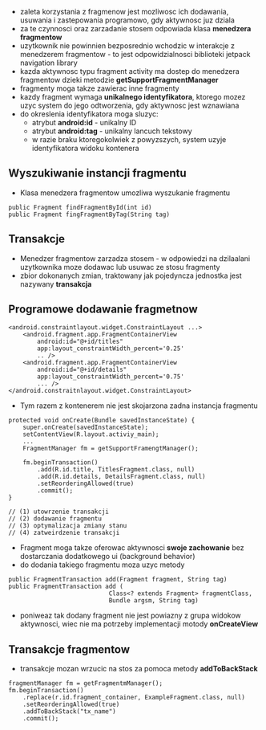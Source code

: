 - zaleta korzystania z fragmenow jest mozliwosc ich dodawania, usuwania i zastepowania programowo, gdy aktywnosc juz dziala
- za te czynnosci oraz zarzadanie stosem odpowiada klasa <b>menedzera fragmentow</b>
- uzytkownik nie powinnien bezposrednio wchodzic w interakcje z menedzerem fragmentow - to jest odpowidzialnosci biblioteki jetpack navigation library
- kazda aktywnosc typu fragment activity ma dostep do menedzera fragmentow dzieki metodzie <b>getSupportFragmentManager</b>
- fragmenty moga takze zawierac inne fragmenty
- kazdy fragment wymaga <b>unikalnego identyfikatora</b>, ktorego  mozez uzyc system do jego odtworzenia, gdy aktywnosc jest wznawiana 
- do okreslenia identyfikatora moga sluzyc:
    - atrybut <b>android:id</b> - unikalny ID
    - atrybut <b>android:tag</b> - unikalny lancuch tekstowy
    - w razie braku ktoregokolwiek z powyzszych, system uzyje identyfikatora widoku kontenera

## Wyszukiwanie instancji fragmentu 
- Klasa menedzera fragmentow umozliwa wyszukanie fragmentu
```
public Fragment findFragmentById(int id)
public Fragment fingFragmentByTag(String tag)
```
## Transakcje
- Menedzer fragmentow zarzadza stosem - w odpowiedzi na dzilaalani uzytkownika moze dodawac lub usuwac ze stosu fragmenty
- zbior dokonanych zmian, traktowany jak pojedyncza jednostka jest nazywany <b>transakcja</b>
## Programowe dodawanie fragmetnow
```
<android.constraintlayout.widget.ConstraintLayout ...>
    <android.fragment.app.FragmentContainerView
        android:id="@+id/titles"
        app:layout_constraintWidth_percent='0.25'
        .. />
    <android.fragment.app.FragmentContainerView
        android:id="@+id/details"
        app:layout_constraintWidth_percent='0.75'
        ... />
</android.constraitnlayout.widget.ConstraintLayout>
```
- Tym razem z kontenerem nie jest skojarzona zadna instancja fragmentu
```
protected void onCreate(Bundle savedInstanceState) {
    super.onCreate(savedInstanceState);
    setContentView(R.layout.activiy_main);
    ...
    FragmentManager fm = getSupportFramengtManager();
    
    fm.beginTransaction() 
        .add(R.id.title, TitlesFragment.class, null)
        .add(R.id.details, DetailsFragment.class, null)
        .setReorderingAllowed(true)
        .commit();
}

// (1) utowrzenie transakcji
// (2) dodawanie fragmentu
// (3) optymalizacja zmiany stanu
// (4) zatweirdzenie transakcji
```
- Fragment moga takze oferowac aktywnosci <b>swoje zachowanie</b> bez dostarczania dodatkowego ui (background behavior)
- do dodania takiego fragmentu moza uzyc metody
```
public FragmentTransaction add(Fragment fragment, String tag)
public FragmentTransaction add (
                            Class<? extends Fragment> fragmentClass,
                            Bundle argsm, String tag)
```
- poniweaz tak dodany fragment nie jest powiazny z grupa widokow aktywnosci, wiec nie ma potrzeby implementacji motody <b>onCreateView</b>
## Transakcje fragmentow 
- transakcje mozan wrzucic na stos za pomoca metody <b>addToBackStack</b>
```
fragmentManager fm = getFragmentmManager();
fm.beginTransaction()
    .replace(r.id.fragment_container, ExampleFragment.class, null)
    .setReorderingAllowed(true)
    .addToBackStack("tx_name")
    .commit();
```
